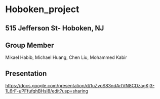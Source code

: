 # Hoboken_project
## 515 Jefferson St- Hoboken, NJ
## Group Member
 Mikael Habib, Michael Huang, Chen Liu, Mohammed Kabir
## Presentation
https://docs.google.com/presentation/d/1uZvoS83ndArtVN8CDzagKj3-1L6rF-uPFfufqhBHsl8/edit?usp=sharing
